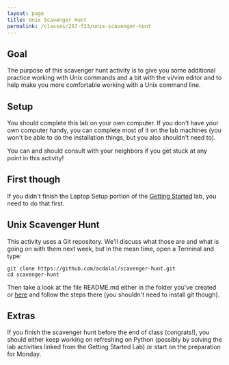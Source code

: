 ```yaml
---
layout: page
title: Unix Scavenger Hunt
permalink: /classes/257-f23/unix-scavenger-hunt
---
```


## Goal
The purpose of this scavenger hunt activity is to give you some additional practice working with Unix commands and a bit with the vi/vim editor and to help make you more comfortable working with a Unix command line.

## Setup
You should complete this lab on your own computer.
If you don't have your own computer handy, you can complete most of it on the lab machines (you won't be able to do the installation things, but you also shouldn't need to).

You can and should consult with your neighbors if you get stuck at any point in this activity!

## First though
If you didn't finish the Laptop Setup portion of the [Getting Started](getting-started) lab, you need to do that first.

## Unix Scavenger Hunt
This activity uses a Git repository. We'll discuss what those are and what is going on with them next week, but in the mean time, open a Terminal and type:

```
git clone https://github.com/acdalal/scavenger-hunt.git
cd scavenger-hunt
```

Then take a look at the file README.md either in the folder you've created or [here](https://github.com/pushingice/scavenger-hunt/blob/master/README.md) and follow the steps there (you shouldn't need to install git though).

## Extras
If you finish the scavenger hunt before the end of class (congrats!), you should either keep working on refreshing on Python (possibly by solving the lab activities linked from the Getting Started Lab) or start on the preparation for Monday.